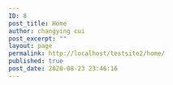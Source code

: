 ```yaml
---
ID: 8
post_title: Home
author: changying cui
post_excerpt: ""
layout: page
permalink: http://localhost/testsite2/home/
published: true
post_date: 2020-08-23 23:46:16
---
```

<!-- wp:themify-builder/canvas /-->